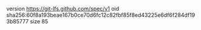 version https://git-lfs.github.com/spec/v1
oid sha256:60f8a193beae167b0ce70d6fc12c82fbf85f8ed43225e6df6f284df193b85777
size 85
